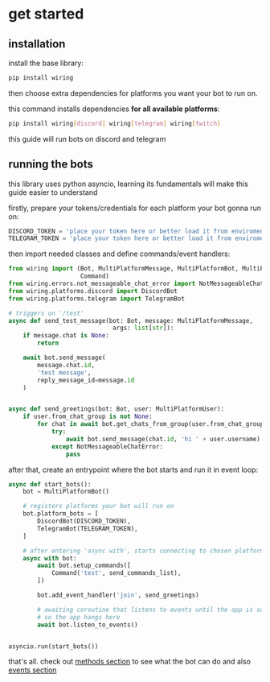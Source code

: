 # get started

## installation

install the base library:

```sh
pip install wiring
```

then choose extra dependencies for platforms you want your bot to run on.

this command installs dependencies **for all available platforms**:

```sh
pip install wiring[discord] wiring[telegram] wiring[twitch]
```

this guide will run bots on discord and telegram

## running the bots

this library uses python asyncio, learning its fundamentals will make this guide
easier to understand

firstly, prepare your tokens/credentials for each platform your bot gonna run on:

```python
DISCORD_TOKEN = 'place your token here or better load it from enviroment variables'
TELEGRAM_TOKEN = 'place your token here or better load it from enviroment variables'
```

then import needed classes and define commands/event handlers:

```python
from wiring import (Bot, MultiPlatformMessage, MultiPlatformBot, MultiPlatformUser,
                    Command)
from wiring.errors.not_messageable_chat_error import NotMessageableChatError
from wiring.platforms.discord import DiscordBot
from wiring.platforms.telegram import TelegramBot

# triggers on '/test'
async def send_test_message(bot: Bot, message: MultiPlatformMessage,
                             args: list[str]):
    if message.chat is None:
        return

    await bot.send_message(
        message.chat.id,
        'test message',
        reply_message_id=message.id
    )


async def send_greetings(bot: Bot, user: MultiPlatformUser):
    if user.from_chat_group is not None:
        for chat in await bot.get_chats_from_group(user.from_chat_group.id):
            try:
                await bot.send_message(chat.id, 'hi ' + user.username)
            except NotMessageableChatError:
                pass
```

after that, create an entrypoint where the bot starts and run it in event loop:

```python
async def start_bots():
    bot = MultiPlatformBot()

    # registers platforms your bot will run on
    bot.platform_bots = [
        DiscordBot(DISCORD_TOKEN),
        TelegramBot(TELEGRAM_TOKEN),
    ]

    # after entering 'async with', starts connecting to chosen platforms
    async with bot:
        await bot.setup_commands([
            Command('test', send_commands_list),
        ])

        bot.add_event_handler('join', send_greetings)

        # awaiting coroutine that listens to events until the app is somehow stopped,
        # so the app hangs here
        await bot.listen_to_events()


asyncio.run(start_bots())
```

that's all. check out [methods section](./methods.md) to see what the bot can do
and also [events section](./events.md)

